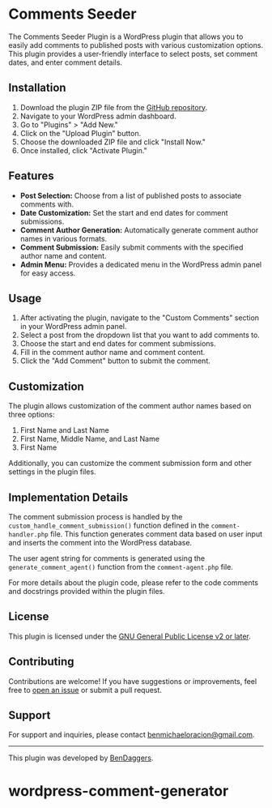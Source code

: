 # Comments Seeder

The Comments Seeder Plugin is a WordPress plugin that allows you to easily add comments to published posts with various customization options. This plugin provides a user-friendly interface to select posts, set comment dates, and enter comment details.

## Installation

1. Download the plugin ZIP file from the [GitHub repository](https://github.com/your/repository).
2. Navigate to your WordPress admin dashboard.
3. Go to "Plugins" > "Add New."
4. Click on the "Upload Plugin" button.
5. Choose the downloaded ZIP file and click "Install Now."
6. Once installed, click "Activate Plugin."

## Features

- **Post Selection:** Choose from a list of published posts to associate comments with.
- **Date Customization:** Set the start and end dates for comment submissions.
- **Comment Author Generation:** Automatically generate comment author names in various formats.
- **Comment Submission:** Easily submit comments with the specified author name and content.
- **Admin Menu:** Provides a dedicated menu in the WordPress admin panel for easy access.

## Usage

1. After activating the plugin, navigate to the "Custom Comments" section in your WordPress admin panel.
2. Select a post from the dropdown list that you want to add comments to.
3. Choose the start and end dates for comment submissions.
4. Fill in the comment author name and comment content.
5. Click the "Add Comment" button to submit the comment.

## Customization

The plugin allows customization of the comment author names based on three options:

1. First Name and Last Name
2. First Name, Middle Name, and Last Name
3. First Name

Additionally, you can customize the comment submission form and other settings in the plugin files.

## Implementation Details

The comment submission process is handled by the `custom_handle_comment_submission()` function defined in the `comment-handler.php` file. This function generates comment data based on user input and inserts the comment into the WordPress database.

The user agent string for comments is generated using the `generate_comment_agent()` function from the `comment-agent.php` file.

For more details about the plugin code, please refer to the code comments and docstrings provided within the plugin files.

## License

This plugin is licensed under the [GNU General Public License v2 or later](https://www.gnu.org/licenses/gpl-2.0.html).

## Contributing

Contributions are welcome! If you have suggestions or improvements, feel free to [open an issue](https://github.com/your/repository/issues) or submit a pull request.

## Support

For support and inquiries, please contact [benmichaeloracion@gmail.com](mailto:benmichaeloracion@gmail.com).

---

This plugin was developed by [BenDaggers](https://github.com/your).

# wordpress-comment-generator
